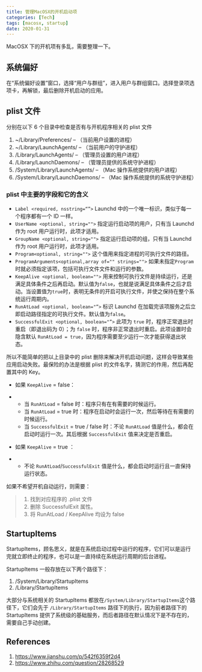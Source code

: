 ```yaml
---
title: 管理MacOSX的开机启动项
categories: [Tech]
tags: [macosx, startup]
date: 2020-01-31
---
```


MacOSX 下的开机项有多乱，需要整理一下。

<!-- more -->

## 系统偏好

在“系统偏好设置”窗口，选择“用户与群组”，进入用户与群组窗口。选择登录项选项卡，再解锁，最后删除开机启动的应用。

## plist 文件

分别在以下 6 个目录中检查是否有与开机程序相关的 plist 文件

1. ~/Library/Preferences/ – （当前用户设置的进程）
2. ~/Library/LaunchAgents/ – （当前用户的守护进程）
3. /Library/LaunchAgents/ – （管理员设置的用户进程）
4. /Library/LaunchDaemons/ – （管理员提供的系统守护进程）
5. /System/Library/LaunchAgents/ – （Mac 操作系统提供的用户进程）
6. /System/Library/LaunchDaemons/ – （Mac 操作系统提供的系统守护进程）

### plist 中主要的字段和它的含义

- `Label <required, nsstring=“”>` Launchd 中的一个唯一标识，类似于每一个程序都有一个 ID 一样。
- `UserName <optional, string="">` 指定运行启动项的用户，只有当 Launchd 作为 root 用户运行时，此项才适用。
- `GroupName <optional, string="">` 指定运行启动项的组，只有当 Launchd 作为 root 用户运行时，此项才适用。
- `Program<optional, string="">` 这个值用来指定进程的可执行文件的路径。
- `ProgramArguments<optional,array of="" strings="">` 如果未指定`Program`时就必须指定该项，包括可执行文件文件和运行的参数。
- `KeepAlive <optional, boolean="">` 用来控制可执行文件是持续运行，还是满足具体条件之后再启动。默认值为`false`，也就是说满足具体条件之后才启动。当设置值为`true`时，表明无条件的开启可执行文件，并使之保持在整个系统运行周期内。
- `RunAtLoad <optional, boolean="”>` 标识 Launchd 在加载完该项服务之后立即启动路径指定的可执行文件。默认值为`false`。
- `SuccessfulExit <optional, boolean="”>` 此项为 `true` 时，程序正常退出时重启（即退出码为 0）；为 `false` 时，程序非正常退出时重启。此项设置时会隐含默认 `RunAtLoad = true`，因为程序需要至少运行一次才能获得退出状态。

所以不能简单的把以上目录中的 plist 删除来解决开机启动问题，这样会导致某些应用启动失败。最保险的办法是根据 plist 的文件名字，猜测它的作用，然后再配置其中的 Key。

- 如果 `KeepAlive` = false：

- - 当 `RunAtLoad` = false 时：程序只有在有需要的时候运行。
  - 当 `RunAtLoad` = true 时：程序在启动时会运行一次，然后等待在有需要的时候运行。
  - 当 `SuccessfulExit` = true / false 时：不论 `RunAtLoad` 值是什么，都会在启动时运行一次。其后根据 `SuccessfulExit` 值来决定是否重启。

- 如果 `KeepAlive` = true ：

- - 不论 `RunAtLoad`/`SuccessfulExit` 值是什么，都会启动时运行且一直保持运行状态。

如果不希望开机自动运行，则需要：

> 1. 找到对应程序的 .plist 文件
> 2. 删除 SuccessfulExit 属性。
> 3. 将 RunAtLoad / KeepAlive 均设为 false

## StartupItems

StartupItems，顾名思义，就是在系统启动过程中运行的程序，它们可以是运行完就立即终止的程序，也可以是一直持续在系统运行周期的后台进程。

StartupItems 一般存放在以下两个路径下：

1. /System/Library/StartupItems
2. /Library/StartupItems

大部分与系统相关的 StartupItems 都放在`/System/Library/StartupItems`这个路径下，它们会先于 `/Library/StartupItems` 路径下的执行，因为前者路径下的 StartupItems 提供了系统级的基础服务，而后者路径在默认情况下是不存在的，需要自己手动创建。

## References

1. https://www.jianshu.com/p/542f6359f2d4
2. https://www.zhihu.com/question/28268529
